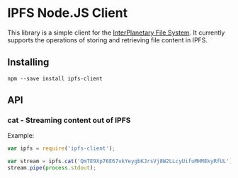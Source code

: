 # IPFS Node.JS Client
This library is a simple client for the [InterPlanetary File System](http://ipfs.io).  It currently supports the operations of storing and retrieving file content in IPFS.

## Installing
```
npm --save install ipfs-client
```

## API
### cat - Streaming content out of IPFS
Example:
```js
var ipfs = require('ipfs-client');

var stream = ipfs.cat('QmTE9Xp76E67vkYeygbKJrsVj8W2LLcyUifuMHMEkyRfUL');
stream.pipe(process.stdout);
```